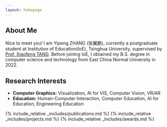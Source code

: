 ```yaml
---
layout: homepage
---
```


## About Me

Nice to meet you! I am Yipeng ZHANG (张翼鹏), currently a postgraduate student at Institution of Education(IoE), Tsinghua University, supervised by [Prof. Xiaofeng TANG](https://www.ioe.tsinghua.edu.cn/info/1133/2228.htm). Before joining IoE, I obtained my B.S. degree in computer science and technology from East China Normal University in 2022.

## Research Interests

- **Computer Graphics:** Visualization, AI for VIS, Computer Vision, VR/AR
- **Education:** Human-Computer Interaction, Computer Education, AI for Education, Engineering Education


{% include_relative _includes/publications.md %}
{% include_relative _includes/projects.md %}
{% include_relative _includes/awards.md %}
